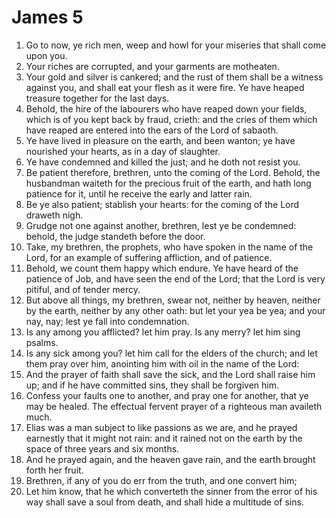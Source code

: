 ﻿# James 5
1. Go to now, ye rich men, weep and howl for your miseries that shall come upon you. 
2. Your riches are corrupted, and your garments are motheaten. 
3. Your gold and silver is cankered; and the rust of them shall be a witness against you, and shall eat your flesh as it were fire. Ye have heaped treasure together for the last days. 
4. Behold, the hire of the labourers who have reaped down your fields, which is of you kept back by fraud, crieth: and the cries of them which have reaped are entered into the ears of the Lord of sabaoth. 
5. Ye have lived in pleasure on the earth, and been wanton; ye have nourished your hearts, as in a day of slaughter. 
6. Ye have condemned and killed the just; and he doth not resist you. 
7. Be patient therefore, brethren, unto the coming of the Lord. Behold, the husbandman waiteth for the precious fruit of the earth, and hath long patience for it, until he receive the early and latter rain. 
8. Be ye also patient; stablish your hearts: for the coming of the Lord draweth nigh. 
9. Grudge not one against another, brethren, lest ye be condemned: behold, the judge standeth before the door. 
10. Take, my brethren, the prophets, who have spoken in the name of the Lord, for an example of suffering affliction, and of patience. 
11. Behold, we count them happy which endure. Ye have heard of the patience of Job, and have seen the end of the Lord; that the Lord is very pitiful, and of tender mercy. 
12. But above all things, my brethren, swear not, neither by heaven, neither by the earth, neither by any other oath: but let your yea be yea; and your nay, nay; lest ye fall into condemnation. 
13. Is any among you afflicted? let him pray. Is any merry? let him sing psalms. 
14. Is any sick among you? let him call for the elders of the church; and let them pray over him, anointing him with oil in the name of the Lord: 
15. And the prayer of faith shall save the sick, and the Lord shall raise him up; and if he have committed sins, they shall be forgiven him. 
16. Confess your faults one to another, and pray one for another, that ye may be healed. The effectual fervent prayer of a righteous man availeth much. 
17. Elias was a man subject to like passions as we are, and he prayed earnestly that it might not rain: and it rained not on the earth by the space of three years and six months. 
18. And he prayed again, and the heaven gave rain, and the earth brought forth her fruit. 
19. Brethren, if any of you do err from the truth, and one convert him; 
20. Let him know, that he which converteth the sinner from the error of his way shall save a soul from death, and shall hide a multitude of sins. 
